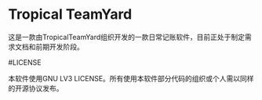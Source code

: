 # Tropical TeamYard

这是一款由TropicalTeamYard组织开发的一款日常记账软件，目前正处于制定需求文档和前期开发阶段。

#LICENSE

本软件使用GNU LV3 LICENSE。所有使用本软件部分代码的组织或个人需以同样的开源协议发布。
